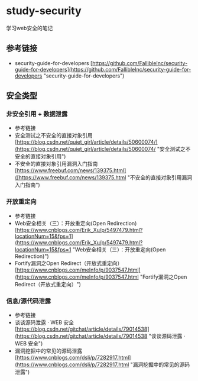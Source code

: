 # study-security #

学习web安全的笔记

## 参考链接 ##
- security-guide-for-developers 
[https://github.com/FallibleInc/security-guide-for-developers](https://github.com/FallibleInc/security-guide-for-developers "security-guide-for-developers")

## 安全类型 ##
### 非安全引用 + 数据泄露 ###
- 参考链接
 - 安全测试之不安全的直接对象引用 
[https://blog.csdn.net/quiet_girl/article/details/50600074/](https://blog.csdn.net/quiet_girl/article/details/50600074/ "安全测试之不安全的直接对象引用")
 - 不安全的直接对象引用漏洞入门指南
[https://www.freebuf.com/news/139375.html]([https://www.freebuf.com/news/139375.html "不安全的直接对象引用漏洞入门指南")

### 开放重定向 ###
- 参考链接
 - Web安全相关（三）：开放重定向(Open Redirection)
[https://www.cnblogs.com/Erik_Xu/p/5497479.html?locationNum=15&fps=1](https://www.cnblogs.com/Erik_Xu/p/5497479.html?locationNum=15&fps=1 "Web安全相关（三）：开放重定向(Open Redirection)")
 - Fortify漏洞之Open Redirect（开放式重定向）
[https://www.cnblogs.com/meInfo/p/9037547.html](https://www.cnblogs.com/meInfo/p/9037547.html "Fortify漏洞之Open Redirect（开放式重定向）")

### 信息/源代码泄露 ###
- 参考链接
 - 谈谈源码泄露 · WEB 安全
[https://blog.csdn.net/gitchat/article/details/79014538](https://blog.csdn.net/gitchat/article/details/79014538 "谈谈源码泄露 · WEB 安全")
 - 漏洞挖掘中的常见的源码泄露
[https://www.cnblogs.com/dsli/p/7282917.html](https://www.cnblogs.com/dsli/p/7282917.html "漏洞挖掘中的常见的源码泄露")


